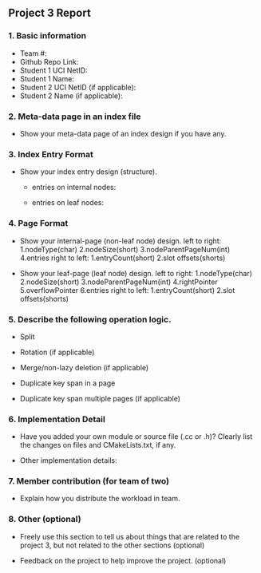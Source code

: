 ## Project 3 Report


### 1. Basic information
 - Team #:
 - Github Repo Link:
 - Student 1 UCI NetID:
 - Student 1 Name:
 - Student 2 UCI NetID (if applicable):
 - Student 2 Name (if applicable):


### 2. Meta-data page in an index file
- Show your meta-data page of an index design if you have any. 



### 3. Index Entry Format
- Show your index entry design (structure). 

  - entries on internal nodes:  
  
  - entries on leaf nodes:



### 4. Page Format
- Show your internal-page (non-leaf node) design.
left to right:
1.nodeType(char)
2.nodeSize(short)
3.nodeParentPageNum(int)
4.entries
right to left:
1.entryCount(short)
2.slot offsets(shorts)

- Show your leaf-page (leaf node) design.
left to right:
1.nodeType(char)
2.nodeSize(short)
3.nodeParentPageNum(int)
4.rightPointer
5.overflowPointer
6.entries
right to left:
1.entryCount(short)
2.slot offsets(shorts)


### 5. Describe the following operation logic.
- Split



- Rotation (if applicable)



- Merge/non-lazy deletion (if applicable)



- Duplicate key span in a page



- Duplicate key span multiple pages (if applicable)



### 6. Implementation Detail
- Have you added your own module or source file (.cc or .h)? 
  Clearly list the changes on files and CMakeLists.txt, if any.



- Other implementation details:



### 7. Member contribution (for team of two)
- Explain how you distribute the workload in team.



### 8. Other (optional)
- Freely use this section to tell us about things that are related to the project 3, but not related to the other sections (optional)



- Feedback on the project to help improve the project. (optional)
